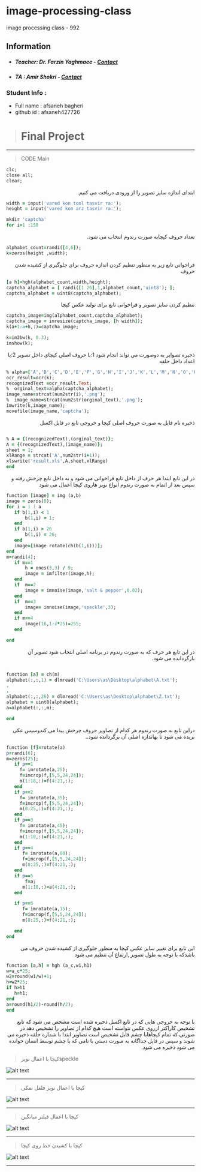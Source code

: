 # image-processing-class

image processing class - 992

## Information

- ##### Teacher: Dr. Farzin Yaghmaee - [Contact](mailto:f_yaghmaee@semnan.ac.ir)
- ##### TA : Amir Shokri - [Contact](mailto:amirsh.nll@gmail.com)

### Student Info :

- Full name : afsaneh bagheri
- github id : afsaneh427726

> # Final Project

---

> CODE
> Main

```ruby
clc;
close all;
clear;
```

 <div dir="rtl">
ابتدای اندازه سایز تصویر را از ورودی دریافت می کنیم.
 </div>
 
 ```ruby
width = input('vared kon tool tasvir ra:');
height = input('vared kon arz tasvir ra:');

mkdir 'captcha'
for i=1 :150

````
<div dir="rtl">
 تعداد حروف کپچابه صورت رندوم انتخاب می شود.
 </div>

 ```ruby
 alphabet_count=randi([4,6]);
k=zeros(height ,width);
````

<div dir="rtl">
فراخوانی تابع زیر به منظور تنظیم کردن اندازه حروف برای جلوگیری از کشیده شدن حروف 
 </div>
 
 ```ruby
[a h]=hgh(alphabet_count,width,height);
captcha_alphabet = [ randi([1 26],1,alphabet_count,'uint8'); ];
captcha_alphabet = uint8(captcha_alphabet);
```
<div dir="rtl">
  تنظیم کردن سایز تصویر و فراخوانی تابع برای تولید عکس کپچا
   </div>
 
 ```ruby
captcha_image=img(alphabet_count,captcha_alphabet);
 captcha_image = imresize(captcha_image, [h width]);
 k(a+1:a+h,:)=captcha_image;

k=im2bw(k, 0.3);
imshow(k);

````

<div dir="rtl">
 ذخیره تصوایر به دوصورت می تواند انجام شود
 1:با حروف اصلی کپچای داخل تصویر
 2:با اعداد داخل حلقه
</div>

```ruby
% alpha=['A','B','C','D','E','F','G','H','I','J','K','L','M','N','O','P','Q','R','S','T','U','V','W','X','Y','Z'];
ocr_result=ocr(k);
recognizedText =ocr_result.Text;
%  orginal_text=alpha(captcha_alphabet);
image_name=strcat(num2str(i),'.png');
%  image_name=strcat(num2str(orginal_text),'.png');
imwrite(k,image_name);
movefile(image_name,'captcha');
````

<div dir="rtl">
  ذخیره نام فایل  به صورت حروف اصلی کپچا و خروجی تابع در فایل اکسل  
 </div>
 
 ```ruby

% A = {(recognizedText),(orginal_text)};
A = {(recognizedText),(image_name)};
sheet = 1;
xlRange = strcat('A',num2str(i+1));
xlswrite('result.xls',A,sheet,xlRange)
end

````
<div dir="rtl">
در این تابع ابتدا هر حرف از داخل تابع فراخوانی می شود و   به داخل تابع چرخش رفته  و سپس  بعد از اتمام به صورت رندوم انواع نویز هاروی کپچا اعمال می شود
 </div>

 ```ruby
function [image] = img (a,b)
 image = zeros(0);
for i = 1 : a
    if b(1,i) < 1
        b(1,i) = 1;
    end
    if b(1,i) > 26
        b(1,i) = 26;
    end
    image=[image rotate(ch(b(1,i)))];
end
m=randi(4);
    if m==1
        h = ones(3,3) / 9;
        image = imfilter(image,h);
    end
    if  m==2
        image = imnoise(image,'salt & pepper',0.02);
    end
    if  m==3
        image= imnoise(image,'speckle',3);
    end
    if m==4
        image(16,1:i*25)=255;
    end

end
````

<div dir="rtl">
در این تابع هر حرف که به صورت رندوم در برنامه اصلی انتخاب شود تصویر آن بازگردانده می شود.
</div>
 
 ```ruby

function [a] = ch(m)
alphabet(:,:,1) = dlmread('C:\Users\as\Desktop\alphabet\A.txt');
.
.
alphabet(:,:,26) = dlmread('C:\Users\as\Desktop\alphabet\Z.txt');
alphabet = uint8(alphabet);
a=alphabet(:,:,m);

end

````
<div dir="rtl">
 دراین تابع به صورت رندوم هر کدام از تصاویر حروف چرخش پیدا می کندوسپس عکی بریده می شود تا بهاندازه اصلی آن برگردانده شود..

</div>

 ```ruby
 function [f]=rotate(a)
p=randi(6);
m=zeros(25);
    if p==1
      f= imrotate(a,25);
      f=imcrop(f,[5,5,24,24]);
      m(1:18,:)=f(4:21,:);
    end
    if p==2
      f= imrotate(a,35);
      f=imcrop(f,[5,5,24,24]);
      m(8:25,:)=f(4:21,:);
    end
    if p==3
      f= imrotate(a,45);
      f=imcrop(f,[5,5,24,24]);
      m(1:18,:)=f(4:21,:);
    end
    if p==4
       f= imrotate(a,60);
       f=imcrop(f,[5,5,24,24]);
       m(8:25,:)=f(4:21,:);
    end
    if p==5
        f=a;
       m(1:18,:)=a(4:21,:);
    end

    if p==6
       f= imrotate(a,15);
       f=imcrop(f,[5,5,24,24]);
       m(8:25,:)=f(4:21,:);

    end
end
````

<div dir="rtl">
 
این تابع برای تغییر سایز عکس کپچا به منظور جلوگیری از کشیده شدن حروف می باشدکه با توجه به طول تصویر ,ارتفاع آن تنظیم می شود 
</div>
 
 ```ruby
function [a,h] = hgh (a_c,w1,h1)
w=a_c*25;
w2=round(w1/w)+1;
h=w2*25;
if h>h1
    h=h1;
end
 a=round(h1/2)-round(h/2);
end

```
<div dir="rtl">
  با توجه به خروجی هایی که در تابع اکسل ذخیره شده است مشخص می شود که تابع تشخیص کاراکتر ازروی عکس نتواسته است هیچ کدام از تصاویر را تشخیص دهد در صورتی که تمام کپچاهابا چشم قابل تشخیص است
 تصاویر ابتدا با شماره حلقه ذخیره می شوند و سپس در فایل جداگانه به صورت دستی با نامی که با چشم توسط انسان خوانده می شود ذخیره می شود.
</div>




 >کپچا با اعمال نویزspeckle



![alt text](https://github.com/semnan-university-ai/image-processing-class/blob/main/final%20project/afsaneh427726/AFXWV.png)
***

 >کپچا با اعمال نویز فلفل نمکی



![alt text](https://github.com/semnan-university-ai/image-processing-class/blob/main/final%20project/afsaneh427726/AJYIUM.png)
***

 > کپچا با اعمال فیلتر میانگین



![alt text](https://github.com/semnan-university-ai/image-processing-class/blob/main/final%20project/afsaneh427726/ATIM.png)
***


 >کپچا با کشیدن خط روی کپچا


![alt text](https://github.com/semnan-university-ai/image-processing-class/blob/main/final%20project/afsaneh427726/ANMB.png)
***

```
